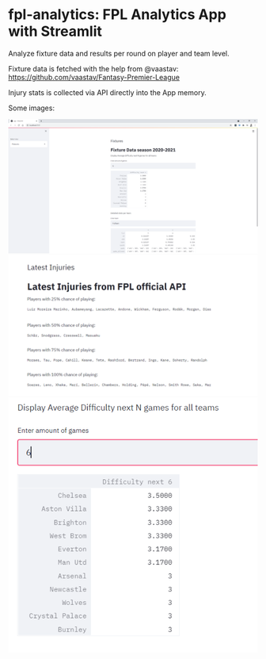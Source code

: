 # fpl-analytics: FPL Analytics App with Streamlit

Analyze fixture data and results per round on player and team level. 

Fixture data is fetched with the help from @vaastav: https://github.com/vaastav/Fantasy-Premier-League

Injury stats is collected via API directly into the App memory. 

Some images:

![picture](docs/file1.png)
![picture](docs/file2.png)
![picture](docs/file3.png)
